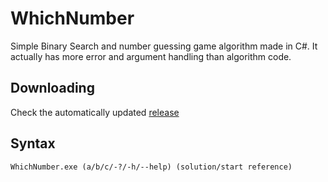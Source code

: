 # WhichNumber
 Simple Binary Search and number guessing game algorithm made in C#. It actually has more error and argument handling than algorithm code.
## Downloading
 Check the automatically updated [release](https://github.com/jgc777/WhichNumber/releases/latest)
## Syntax
 `WhichNumber.exe (a/b/c/-?/-h/--help) (solution/start reference)`

